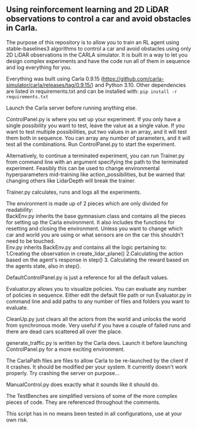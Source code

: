 ## Using reinforcement learning and 2D LiDAR observations to control a car and avoid obstacles in Carla.

The purpose of this repository is to allow you to train an RL agent using stable-baselines3 algorithms to control a car 
and avoid obstacles using only 2D LiDAR observations in the CARLA simulator. 
It is built in a way to let you design complex experiments and have the code run all of them in sequence 
and log everything for you.

Everything was built using Carla 0.9.15 (https://github.com/carla-simulator/carla/releases/tag/0.9.15/) and Python 3.10.
Other dependencies are listed in requirements.txt and can be installed with: `pip install -r requirements.txt`

Launch the Carla server before running anything else.

ControlPanel.py is where you set up your experiment. If you only have a single possibility you want to test,
leave the value as a single value. If you want to test multiple possibilities, put two values in an array,
and it will test them both in sequence. You can array any number of parameters, and it will test all the combinations.
Run ControlPanel.py to start the experiment.

Alternatively, to continue a terminated experiment, you can run Trainer.py from command line with an argument specifying
the path to the terminated experiment. Feasibly this can be used to change environmental hyperparameters mid-training 
like action_possibilities, but be warned that changing others like LidarDepth will break the trainer.

Trainer.py calculates, runs and logs all the experiments.

The environment is made up of 2 pieces which are only divided for readability:\
BackEnv.py inherits the base gymnasium class and contains all the pieces for setting up the Carla environment. 
It also includes the functions for resetting and closing the environment. 
Unless you want to change which car and world you are using or what sensors are on the car this shouldn't need to be 
touched.\
Env.py inherits BackEnv.py and contains all the logic pertaining to: 1.Creating the observation in create_lidar_plane()
2.Calculating the action based on the agent's response in step() 3. Calculating the reward based on the agents state, 
also in step().

DefaultControlPanel.py is just a reference for all the default values.

Evaluator.py allows you to visualize policies. You can evaluate any number of policies in sequence.
Either edit the default file path or run Evaluator.py in command line and add paths to any number of files and folders
you want to evaluate.

CleanUp.py just clears all the actors from the world and unlocks the world from synchronous mode.
Very useful if you have a couple of failed runs and there are dead cars scattered all over the place.

generate_traffic.py is written by the Carla devs. 
Launch it before launching ControlPanel.py for a more exciting environment.

The CarlaPath files are files to allow Carla to be re-launched by the client if it crashes. 
It should be modified per your system. It currently doesn't work properly. Try crashing the server on purpose...

ManualControl.py does exactly what it sounds like it should do.

The TestBenches are simplified versions of some of the more complex pieces of code. 
They are referenced throughout the comments.

This script has in no means been tested in all configurations, use at your own risk.
